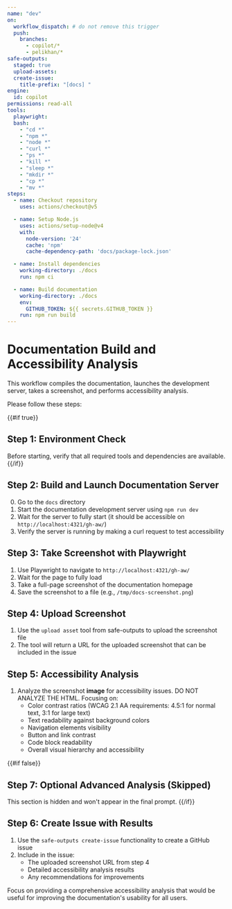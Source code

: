 ```yaml
---
name: "dev"
on:
  workflow_dispatch: # do not remove this trigger
  push:
    branches:
      - copilot/*
      - pelikhan/*
safe-outputs:
  staged: true
  upload-assets:
  create-issue:
    title-prefix: "[docs] "
engine: 
  id: copilot
permissions: read-all
tools:
  playwright:
  bash:
    - "cd *"
    - "npm *"
    - "node *"
    - "curl *"
    - "ps *"
    - "kill *"
    - "sleep *"
    - "mkdir *"
    - "cp *"
    - "mv *"
steps:
  - name: Checkout repository
    uses: actions/checkout@v5

  - name: Setup Node.js
    uses: actions/setup-node@v4
    with:
      node-version: '24'
      cache: 'npm'
      cache-dependency-path: 'docs/package-lock.json'

  - name: Install dependencies
    working-directory: ./docs
    run: npm ci

  - name: Build documentation
    working-directory: ./docs
    env:
      GITHUB_TOKEN: ${{ secrets.GITHUB_TOKEN }}
    run: npm run build
---
```


# Documentation Build and Accessibility Analysis

This workflow compiles the documentation, launches the development server, takes a screenshot, and performs accessibility analysis.

Please follow these steps:

{{#if true}}
## Step 1: Environment Check
Before starting, verify that all required tools and dependencies are available.
{{/if}}

## Step 2: Build and Launch Documentation Server
0. Go to the `docs` directory
1. Start the documentation development server using `npm run dev`
2. Wait for the server to fully start (it should be accessible on `http://localhost:4321/gh-aw/`)
3. Verify the server is running by making a curl request to test accessibility

## Step 3: Take Screenshot with Playwright
1. Use Playwright to navigate to `http://localhost:4321/gh-aw/`
2. Wait for the page to fully load
3. Take a full-page screenshot of the documentation homepage
4. Save the screenshot to a file (e.g., `/tmp/docs-screenshot.png`)

## Step 4: Upload Screenshot
1. Use the `upload asset` tool from safe-outputs to upload the screenshot file
2. The tool will return a URL for the uploaded screenshot that can be included in the issue

## Step 5: Accessibility Analysis
1. Analyze the screenshot **image** for accessibility issues. DO NOT ANALYZE THE HTML. Focusing on:
   - Color contrast ratios (WCAG 2.1 AA requirements: 4.5:1 for normal text, 3:1 for large text)
   - Text readability against background colors
   - Navigation elements visibility
   - Button and link contrast
   - Code block readability
   - Overall visual hierarchy and accessibility

{{#if false}}
## Step 7: Optional Advanced Analysis (Skipped)
This section is hidden and won't appear in the final prompt.
{{/if}}

## Step 6: Create Issue with Results
1. Use the `safe-outputs create-issue` functionality to create a GitHub issue
2. Include in the issue:
   - The uploaded screenshot URL from step 4
   - Detailed accessibility analysis results
   - Any recommendations for improvements

Focus on providing a comprehensive accessibility analysis that would be useful for improving the documentation's usability for all users.
